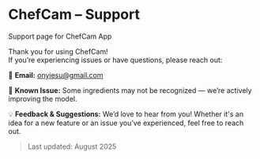 # ChefCam – Support
Support page for ChefCam App


Thank you for using ChefCam!  
If you’re experiencing issues or have questions, please reach out:

📧 **Email:** [onyiesu@gmail.com](mailto:onyiesu@gmail.com)

📸 **Known Issue:** Some ingredients may not be recognized — we’re actively improving the model. 

💡 **Feedback & Suggestions:** We’d love to hear from you! Whether it's an idea for a new feature or an issue you’ve experienced, feel free to reach out.

> Last updated: August 2025

